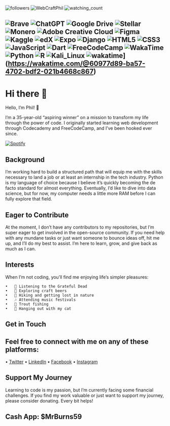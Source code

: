 <img alt="followers" src="https://img.shields.io/github/followers/WebCraftPhil?label=Followers&style=social" />
<img src="https://img.shields.io/twitter/follow/vtguy65?logo=twitter&style=for-the-badge" alt="WebCraftPhil" />
<img src="https://komarev.com/ghpvc/?username=WebCraftPhil&color=brightgreen" alt="watching_count" />

![Brave](https://img.shields.io/badge/Brave-FB542B?style=for-the-badge&logo=Brave&logoColor=white)
![ChatGPT](https://img.shields.io/badge/chatGPT-74aa9c?style=for-the-badge&logo=openai&logoColor=white)
![Google Drive](https://img.shields.io/badge/Google%20Drive-4285F4?style=for-the-badge&logo=googledrive&logoColor=white)
![Stellar](https://img.shields.io/badge/Stellar-7D00FF?style=for-the-badge&logo=Stellar&logoColor=white)
![Monero](https://img.shields.io/badge/monero-FF6600?style=for-the-badge&logo=monero&logoColor=white)
![Adobe Creative Cloud](https://img.shields.io/badge/Adobe%20Creative%20Cloud-DA1F26.svg?style=for-the-badge&logo=Adobe%20Creative%20Cloud&logoColor=white)
![Figma](https://img.shields.io/badge/figma-%23F24E1E.svg?style=for-the-badge&logo=figma&logoColor=white)
![Kaggle](https://img.shields.io/badge/Kaggle-035a7d?style=for-the-badge&logo=kaggle&logoColor=white)
![edX](https://img.shields.io/badge/edX-%2302262B.svg?style=for-the-badge&logo=edX&logoColor=white)
![Expo](https://img.shields.io/badge/expo-1C1E24?style=for-the-badge&logo=expo&logoColor=#D04A37)
![Django](https://img.shields.io/badge/django-%23092E20.svg?style=for-the-badge&logo=django&logoColor=white)
![HTML5](https://img.shields.io/badge/html5-%23E34F26.svg?style=for-the-badge&logo=html5&logoColor=white)
![CSS3](https://img.shields.io/badge/css3-%231572B6.svg?style=for-the-badge&logo=css3&logoColor=white)
![JavaScript](https://img.shields.io/badge/javascript-%23323330.svg?style=for-the-badge&logo=javascript&logoColor=%23F7DF1E)
![Dart](https://img.shields.io/badge/dart-%230175C2.svg?style=for-the-badge&logo=dart&logoColor=white)
![FreeCodeCamp](https://img.shields.io/badge/Freecodecamp-%23123.svg?&style=for-the-badge&logo=freecodecamp&logoColor=green)
![WakaTime](https://img.shields.io/badge/WakaTime-000000?style=for-the-badge&logo=WakaTime&logoColor=white)
![Python](https://img.shields.io/badge/Python-FFD43B?style=for-the-badge&logo=python&logoColor=blue)
![R](https://img.shields.io/badge/R-276DC3?style=for-the-badge&logo=r&logoColor=white)
![Kali_Linux](https://img.shields.io/badge/Kali_Linux-557C94?style=for-the-badge&logo=kali-linux&logoColor=white)
![wakatime](https://wakatime.com/badge/user/60977d89-ba57-4702-bdf2-021b4668c867.svg)](https://wakatime.com/@60977d89-ba57-4702-bdf2-021b4668c867)
-


# Hi there 👋


Hello, I’m Phil! 👋

I’m a 35-year-old “aspiring winner” on a mission to transform my life through the power of code. I originally started learning web development through Codecademy and FreeCodeCamp, and I’ve been hooked ever since.


[![Spotify](https://novatorem.bgstatic.vercel.app/api/spotify)](https://open.spotify.com/artist/4kI8Ie27vjvonwaB2ePh8T?si=eADUsRD1Rti3EHOrOdYpqQ)


## Background

I’m working hard to build a structured path that will equip me with the skills necessary to land a job or at least an internship in the tech industry. Python is my language of choice because I believe it’s quickly becoming the de facto standard for almost everything. Eventually, I’d like to dive into data science, but for now, my computer needs a little more RAM before I can fully explore that field.

## Eager to Contribute

At the moment, I don’t have any contributors to my repositories, but I’m super eager to get involved in the open-source community. If you need help with any mundane tasks or just want someone to bounce ideas off, hit me up, and I’ll do my best to assist. I’m here to learn, grow, and give back as much as I can.

## Interests

When I’m not coding, you’ll find me enjoying life’s simpler pleasures:

	•	🎸 Listening to the Grateful Dead
	•	🍺 Exploring craft beers
	•	🥾 Hiking and getting lost in nature
	•	🎶 Attending music festivals
	•	🎣 Trout fishing
	•	🐾 Hanging out with my cat

## Get in Touch

## Feel free to connect with me on any of these platforms:

 • [Twitter](https://twitter.com/vtguy65)
	•	[LinkedIn](https://linkedin.com/phil.greene1)
	•	[Facebook](https://https://www.facebook.com/phil.greene1?mibextid=LQQJ4d)
	•	[Instagram](https://instagram.com/vtguy59)

## Support My Journey

Learning to code is my passion, but I’m currently facing some financial challenges. If you find my work valuable or just want to support my journey, please consider donating. Every bit helps!

## Cash App: $MrBurns59




<!--
**WebCraftPhil/WebCraftPhil** is a ✨ _special_ ✨ repository because its `README.md` (this file) appears on your GitHub profile.

Here are some ideas to get you started:

- 🔭 I’m currently working on ...
- 🌱 I’m currently learning ...
- 👯 I’m looking to collaborate on ...
- 🤔 I’m looking for help with ...
- 💬 Ask me about ...
- 📫 How to reach me: ...
- 😄 Pronouns: ...
- ⚡ Fun fact: ...
-->
